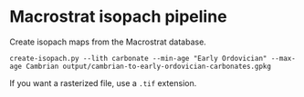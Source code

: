 # Macrostrat isopach pipeline

Create isopach maps from the Macrostrat database.

```
create-isopach.py --lith carbonate --min-age "Early Ordovician" --max-age Cambrian output/cambrian-to-early-ordovician-carbonates.gpkg
```
If you want a rasterized file, use a `.tif` extension.
